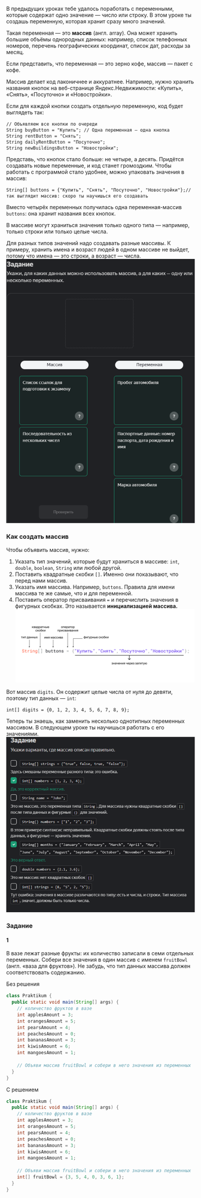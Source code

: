В предыдущих уроках тебе удалось поработать с переменными, которые содержат одно значение — число или строку. В этом уроке ты создашь переменную, которая хранит сразу много значений.

Такая переменная — это **массив** (англ. array). Она может хранить большие объёмы однородных данных: например, список телефонных номеров, перечень географических координат, список дат, расходы за месяц.

Если представить, что переменная — это зерно кофе, массив — пакет с кофе.

Массив делает код лаконичнее и аккуратнее. Например, нужно хранить названия кнопок на веб-странице Яндекс.Недвижимости: «Купить», «Снять», «Посуточно» и «Новостройки».

Если для каждой кнопки создать отдельную переменную, код будет выглядеть так:

```
// Объявляем все кнопки по очереди
String buyButton = "Купить"; // Одна переменная — одна кнопка
String rentButton = "Снять";
String dailyRentButton = "Посуточно";
String newBuildingsButton = "Новостройки"; 
```

Представь, что кнопок стало больше: не четыре, а десять. Придётся создавать новые переменные, и код станет громоздким. Чтобы работать с программой стало удобнее, можно упаковать значения в массив:

```
String[] buttons = {"Купить", "Снять", "Посуточно", "Новостройки"};// так выглядит массив: скоро ты научишься его создавать 
```

Вместо четырёх переменных получилась одна переменная-массив `buttons`: она хранит названия всех кнопок.

В массиве могут храниться значения только одного типа — например, только строки или только целые числа.

Для разных типов значений надо создавать разные массивы. К примеру, хранить имена и возраст людей в одном массиве не выйдет, потому что имена — это строки, а возраст — числа.
![img.png](img%2Fimg.png)
### Как создать массив

Чтобы объявить массив, нужно:

1. Указать тип значений, которые будут храниться в массиве: `int`, `double`, `boolean`, `String` или любой другой.
2. Поставить квадратные скобки `[]`. Именно они показывают, что перед нами массив.
3. Указать имя массива. Например, `buttons`. Правила для имени массива те же самые, что и для переменной.
4. Поставить оператор присваивания `=` и перечислить значения в фигурных скобках. Это называется **инициализацией массива.**
![4_arrays_howToCreate.png](img%2F4_arrays_howToCreate.png)

Вот массив `digits`. Он содержит целые числа от нуля до девяти, поэтому тип данных — `int`:

```
int[] digits = {0, 1, 2, 3, 4, 5, 6, 7, 8, 9}; 
```

Теперь ты знаешь, как заменить несколько однотипных переменных массивом. В следующем уроке ты научишься работать с его значениями.
![img_1.png](img%2Fimg_1.png)
### Задание
#### 1

В вазе лежат разные фрукты: их количество записали в семи отдельных переменных. Собери все значения в один массив с именем `fruitBowl` (англ. «ваза для фруктов»). Не забудь, что тип данных массива должен соответствовать содержанию.

Без решения
```Java
class Praktikum {
  public static void main(String[] args) {
    // количество фруктов в вазе
    int applesAmount = 3;
    int orangesAmount = 5;
    int pearsAmount = 4;
    int peachesAmount = 0;
    int bananasAmount = 3;
    int kiwisAmount = 6;
    int mangoesAmount = 1;

    // Объяви массив fruitBowl и собери в него значения из переменных
  }
}
```

С решением
```Java
class Praktikum {
  public static void main(String[] args) {
    // количество фруктов в вазе
    int applesAmount = 3;
    int orangesAmount = 5;
    int pearsAmount = 4;
    int peachesAmount = 0;
    int bananasAmount = 3;
    int kiwisAmount = 6;
    int mangoesAmount = 1;

    // Объяви массив fruitBowl и собери в него значения из переменных
    int[] fruitBowl = {3, 5, 4, 0, 3, 6, 1};
  }
}
```